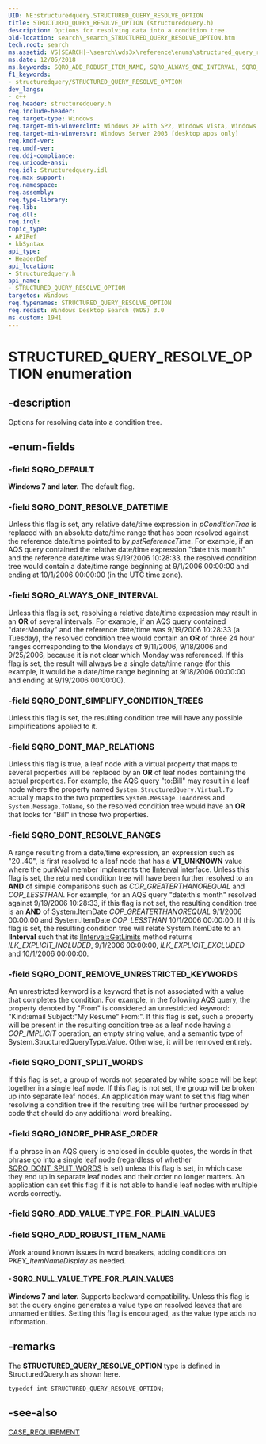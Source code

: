```yaml
---
UID: NE:structuredquery.STRUCTURED_QUERY_RESOLVE_OPTION
title: STRUCTURED_QUERY_RESOLVE_OPTION (structuredquery.h)
description: Options for resolving data into a condition tree.
old-location: search\_search_STRUCTURED_QUERY_RESOLVE_OPTION.htm
tech.root: search
ms.assetid: VS|SEARCH|~\search\wds3x\reference\enums\structured_query_resolve_option.htm
ms.date: 12/05/2018
ms.keywords: SQRO_ADD_ROBUST_ITEM_NAME, SQRO_ALWAYS_ONE_INTERVAL, SQRO_DEFAULT, SQRO_DONT_MAP_RELATIONS, SQRO_DONT_REMOVE_UNRESTRICTED_KEYWORDS, SQRO_DONT_RESOLVE_DATETIME, SQRO_DONT_RESOLVE_RANGES, SQRO_DONT_SIMPLIFY_CONDITION_TREES, SQRO_DONT_SPLIT_WORDS, SQRO_IGNORE_PHRASE_ORDER, SQRO_NULL_VALUE_TYPE_FOR_PLAIN_VALUES, STRUCTURED_QUERY_RESOLVE_OPTION, STRUCTURED_QUERY_RESOLVE_OPTION enumeration [search], _search_STRUCTURED_QUERY_RESOLVE_OPTION, search._search_STRUCTURED_QUERY_RESOLVE_OPTION, structuredquery/SQRO_ADD_ROBUST_ITEM_NAME, structuredquery/SQRO_ALWAYS_ONE_INTERVAL, structuredquery/SQRO_DEFAULT, structuredquery/SQRO_DONT_MAP_RELATIONS, structuredquery/SQRO_DONT_REMOVE_UNRESTRICTED_KEYWORDS, structuredquery/SQRO_DONT_RESOLVE_DATETIME, structuredquery/SQRO_DONT_RESOLVE_RANGES, structuredquery/SQRO_DONT_SIMPLIFY_CONDITION_TREES, structuredquery/SQRO_DONT_SPLIT_WORDS, structuredquery/SQRO_IGNORE_PHRASE_ORDER, structuredquery/SQRO_NULL_VALUE_TYPE_FOR_PLAIN_VALUES, structuredquery/STRUCTURED_QUERY_RESOLVE_OPTION
f1_keywords:
- structuredquery/STRUCTURED_QUERY_RESOLVE_OPTION
dev_langs:
- c++
req.header: structuredquery.h
req.include-header: 
req.target-type: Windows
req.target-min-winverclnt: Windows XP with SP2, Windows Vista, Windows 7 [desktop apps only]
req.target-min-winversvr: Windows Server 2003 [desktop apps only]
req.kmdf-ver: 
req.umdf-ver: 
req.ddi-compliance: 
req.unicode-ansi: 
req.idl: Structuredquery.idl
req.max-support: 
req.namespace: 
req.assembly: 
req.type-library: 
req.lib: 
req.dll: 
req.irql: 
topic_type:
- APIRef
- kbSyntax
api_type:
- HeaderDef
api_location:
- Structuredquery.h
api_name:
- STRUCTURED_QUERY_RESOLVE_OPTION
targetos: Windows
req.typenames: STRUCTURED_QUERY_RESOLVE_OPTION
req.redist: Windows Desktop Search (WDS) 3.0
ms.custom: 19H1
---
```


# STRUCTURED_QUERY_RESOLVE_OPTION enumeration


## -description


Options for resolving data into a condition tree.


## -enum-fields




### -field SQRO_DEFAULT

<b>Windows 7 and later.</b> The default flag.


### -field SQRO_DONT_RESOLVE_DATETIME

Unless this flag is set, any relative date/time expression in <i>pConditionTree</i> is replaced with an absolute date/time range that has been resolved against the reference date/time pointed to by <i>pstReferenceTime</i>. For example, if an AQS query contained the relative date/time expression "date:this month" and the reference date/time was 9/19/2006 10:28:33, the resolved condition tree would contain a date/time range beginning at 9/1/2006 00:00:00 and ending at 10/1/2006 00:00:00 (in the UTC time zone).


### -field SQRO_ALWAYS_ONE_INTERVAL

Unless this flag is set, resolving a relative date/time expression may result in an <b>OR</b> of several intervals. For example, if an AQS query contained "date:Monday" and the reference date/time was 9/19/2006 10:28:33 (a Tuesday), the resolved condition tree would contain an <b>OR</b> of three 24 hour ranges corresponding to the Mondays of 9/11/2006, 9/18/2006 and 9/25/2006, because it is not clear which Monday was referenced. If this flag is set, the result will always be a single date/time range (for this example, it would be a date/time range beginning at 9/18/2006 00:00:00 and ending at 9/19/2006 00:00:00).


### -field SQRO_DONT_SIMPLIFY_CONDITION_TREES

Unless this flag is set, the resulting condition tree will have any possible simplifications applied to it.


### -field SQRO_DONT_MAP_RELATIONS

Unless this flag is true, a leaf node with a virtual property that maps to several properties will be replaced by an <b>OR</b> of leaf nodes containing the actual properties. For example, the AQS query "to:Bill" may result in a leaf node where the property named <code>System.StructuredQuery.Virtual.To</code> actually maps to the two properties <code>System.Message.ToAddress</code> and <code>System.Message.ToName</code>, so the resolved condition tree would have an <b>OR</b> that looks for "Bill" in those two properties.


### -field SQRO_DONT_RESOLVE_RANGES

A range resulting from a date/time expression, an expression such as "20..40", is first resolved to a leaf node that has a <b>VT_UNKNOWN</b> value where the punkVal member implements the <a href="https://docs.microsoft.com/windows/desktop/api/structuredquery/nn-structuredquery-iinterval">IInterval</a> interface. Unless this flag is set, the returned condition tree will have been further resolved to an <b>AND</b> of simple comparisons such as <i>COP_GREATERTHANOREQUAL</i> and <i>COP_LESSTHAN</i>. For example, for an AQS query "date:this month" resolved against 9/19/2006 10:28:33, if this flag is not set, the resulting condition tree is an <b>AND</b> of System.ItemDate <i>COP_GREATERTHANOREQUAL</i> 9/1/2006 00:00:00 and System.ItemDate <i>COP_LESSTHAN</i> 10/1/2006 00:00:00. If this flag is set, the resulting condition tree will relate System.ItemDate to an <b>IInterval</b> such that its <a href="https://docs.microsoft.com/windows/desktop/api/structuredquery/nf-structuredquery-iinterval-getlimits">IInterval::GetLimits</a> method returns <i>ILK_EXPLICIT_INCLUDED</i>, 9/1/2006 00:00:00, <i>ILK_EXPLICIT_EXCLUDED</i> and 10/1/2006 00:00:00.


### -field SQRO_DONT_REMOVE_UNRESTRICTED_KEYWORDS

An unrestricted keyword is a keyword that is not associated with a value that completes the condition. For example, in the following AQS query, the property denoted by "From" is considered an unrestricted keyword: "Kind:email Subject:"My Resume" From:". If this flag is set, such a property will be present in the resulting condition tree as a leaf node having a <i>COP_IMPLICIT</i> operation, an empty string value, and a semantic type of System.StructuredQueryType.Value. Otherwise, it will be removed entirely.


### -field SQRO_DONT_SPLIT_WORDS

If this flag is set, a group of words not separated by white space will be kept together in a single leaf node. If this flag is not set, the group will be broken up into separate leaf nodes. An application may want to set this flag when resolving a condition tree if the resulting tree will be further processed by code that should do any additional word breaking.


### -field SQRO_IGNORE_PHRASE_ORDER

If a phrase in an AQS query is enclosed in double quotes, the words in that phrase go into a single leaf node (regardless of whether <a href="https://docs.microsoft.com/windows/desktop/api/structuredquery/nf-structuredquery-iconditionfactory-resolve">SQRO_DONT_SPLIT_WORDS</a> is set) unless this flag is set, in which case they end up in separate leaf nodes and their order no longer matters. An application can set this flag if it is not able to handle leaf nodes with multiple words correctly.


### -field SQRO_ADD_VALUE_TYPE_FOR_PLAIN_VALUES


### -field SQRO_ADD_ROBUST_ITEM_NAME

Work around known issues in word breakers, adding conditions on <i>PKEY_ItemNameDisplay</i> as needed.


#### - SQRO_NULL_VALUE_TYPE_FOR_PLAIN_VALUES

<b>Windows 7 and later.</b> Supports backward compatibility. Unless this flag is set the query engine generates a value type on resolved leaves that are unnamed entities. Setting this flag is encouraged, as the value type adds no information.


## -remarks



The <b>STRUCTURED_QUERY_RESOLVE_OPTION</b> type is defined in StructuredQuery.h as shown here.

            

<pre class="syntax" xml:space="preserve"><code>typedef int STRUCTURED_QUERY_RESOLVE_OPTION;</code></pre>



## -see-also




<a href="https://docs.microsoft.com/windows/desktop/api/structuredquery/ne-structuredquery-case_requirement">CASE_REQUIREMENT</a>
 

 


